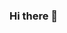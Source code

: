 ### Hi there 👋

<!--
**fabianzielinski/fabianzielinski** is a ✨ _special_ ✨ repository because its `README.md` (this file) appears on your GitHub profile.

<img alt="FabianZielinski's Github Stats" src="https://github-readme-stats.vercel.app/api?username=fabianzielinski&show_icons=true&hide_border=true" />

<img alt="FabianZielinski's Github Top languages" src="https://github-readme-stats.vercel.app/api/top-langs/?username=fabianzielinski&layout=compact&hide_border=true" />
